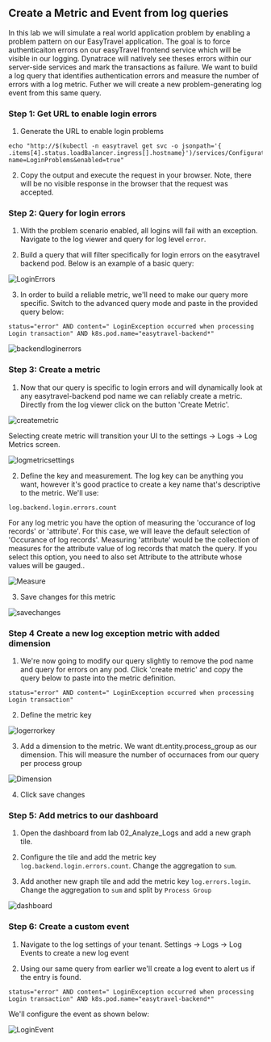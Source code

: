 ## Create a Metric and Event from log queries

In this lab we will simulate a real world application problem by enabling a problem pattern on our EasyTravel application. The goal is to force authenticaiton errors on our easyTravel frontend service which will be visible in our logging. Dynatrace will natively see theses errors within our server-side services and mark the transactions as failure. We want to build a log query that identifies authentication errors and measure the number of errors with a log metric. Futher we will create a new problem-generating log event from this same query. 

### Step 1: Get URL to enable login errors


1. Generate the URL to enable login problems

```
echo "http://$(kubectl -n easytravel get svc -o jsonpath='{ .items[4].status.loadBalancer.ingress[].hostname}')/services/ConfigurationService/setPluginEnabled?name=LoginProblems&enabled=true"
```

2. Copy the output and execute the request in your browser. Note, there will be no visible response in the browser that the request was accepted.

### Step 2: Query for login errors

1. With the problem scenario enabled, all logins will fail with an exception. Navigate to the log viewer and query for log level `error`.

2. Build a query that will filter specifically for login errors on the easytravel backend pod. Below is an example of a basic query:

![LoginErrors](../../assets/images/loginerrors.png)

3. In order to build a reliable metric, we'll need to make our query more specific. Switch to the advanced query mode and paste in the provided query below:

```
status="error" AND content=" LoginException occurred when processing Login transaction" AND k8s.pod.name="easytravel-backend*"
```

![backendloginerrors](../../assets/images/backendloginerrors.png)

### Step 3: Create a metric

1. Now that our query is specific to login errors and will dynamically look at any easytravel-backend pod name we can reliably create a metric. Directly from the log viewer click on the button 'Create Metric'.

![createmetric](../../assets/images/createmetric.png)

Selecting create metric will transition your UI to the settings -> Logs -> Log Metrics screen.

![logmetricsettings](../../assets/images/logmetricsettings.png)

2. Define the key and measurement. The log key can be anything you want, however it's good practice to create a key name that's descriptive to the metric. We'll use:

```
log.backend.login.errors.count
```

For any log metric you have the option of measuring the 'occurance of log records' or 'attribute'. For this case, we will leave the default selection of 'Occurance of log records'. Measuring 'attribute' would be the collection of measures for the attribute value of log records that match the query. If you select this option, you need to also set Attribute to the attribute whose values will be gauged..

![Measure](../../assets/images/measure.png)

3. Save changes for this metric

![savechanges](../../assets/images/savechanges.png)

### Step 4 Create a new log exception metric with added dimension

1. We're now going to modify our query slightly to remove the pod name and query for errors on any pod. Click 'create metric' and copy the query below to paste into the metric definition.

```
status="error" AND content=" LoginException occurred when processing Login transaction"
```
2. Define the metric key

![logerrorkey](../../assets/images/logerrorkey.png)

3. Add a dimension to the metric. We want dt.entity.process_group as our dimension. This will measure the number of occurnaces from our query per process group

![Dimension](../../assets/images/dimension.png)

4. Click save changes

### Step 5: Add metrics to our dashboard

1. Open the dashboard from lab 02_Analyze_Logs and add a new graph tile.

2. Configure the tile and add the metric key `log.backend.login.errors.count`. Change the aggregation to `sum`.

3. Add another new graph tile and add the metric key `log.errors.login`. Change the aggregation to `sum` and split by `Process Group`

![dashboard](../../assets/images/dashboard.png)

### Step 6: Create a custom event

1. Navigate to the log settings of your tenant. Settings -> Logs -> Log Events to create a new log event

2. Using our same query from earlier we'll create a log event to alert us if the entry is found. 

```
status="error" AND content=" LoginException occurred when processing Login transaction" AND k8s.pod.name="easytravel-backend*"
```

We'll configure the event as shown below:

![LoginEvent](../../assets/images/LoginErrorEvent.png)





